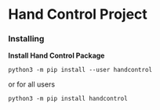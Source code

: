 # Hand Control Project

### Installing

**Install Hand Control Package**
```
python3 -m pip install --user handcontrol
```
or for all users
```
python3 -m pip install handcontrol
```